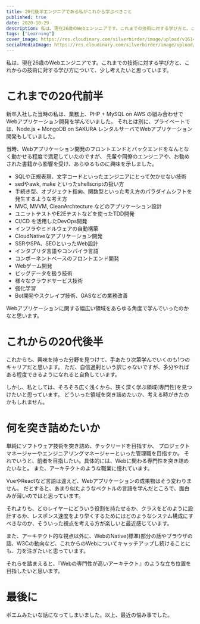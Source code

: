 ```yaml
---
title: 20代後半エンジニアである私がこれから学ぶべきこと
published: true
date: 2020-10-29
description: 私は、現在26歳のWebエンジニアです。これまでの技術に対する学び方と、これからの技術に対する学び方について、少し考えたいと思っています。
tags: ["Learning"]
cover_image: https://res.cloudinary.com/silverbirder/image/upload/v1614431503/silver-birder.github.io/blog/Pexels_Akil_Mazumder_Photo.jpg
socialMediaImage: https://res.cloudinary.com/silverbirder/image/upload/v1614431503/silver-birder.github.io/blog/Pexels_Akil_Mazumder_Photo.jpg
---
```


<!-- TODO: PexelsのAkil Mazumderによる写真 -->

私は、現在26歳のWebエンジニアです。これまでの技術に対する学び方と、これからの技術に対する学び方について、少し考えたいと思っています。

# これまでの20代前半

新卒入社した当時の私は、業務上、PHP + MySQL on AWS の組み合わせでWebアプリケーション開発を学んでいました。
それとは別に、プライベートでは、Node.js + MongoDB on SAKURA レンタルサーバでWebアプリケーション開発もしていました。

当時、Webアプリケーション開発のフロントエンドとバックエンドをなんとなく動かせる程度で満足していたのですが、
先輩や同僚のエンジニアや、お勧めされた書籍から影響を受け、あらゆるものに興味を示しました。

* SQLや正規表現、文字コードといったエンジニアにとって欠かせない技術
* sedやawk, make といったshellscriptの扱い方
* 手続き型、オブジェクト指向、関数型といった考え方のパラダイムシフトを発生するような考え方
* MVC, MVVM, CleanArchtecture などのアプリケーション設計
* ユニットテストやE2Eテストなどを使ったTDD開発
* CI/CD を活用したDevOps開発
* インフラやミドルウェアの自動構築
* CloudNativeなアプリケーション開発
* SSRやSPA、SEOといったWeb設計
* インタプリタ言語やコンパイラ言語
* コンポーネントベースのフロントエンド開発
* Webゲーム開発
* ビッグデータを扱う技術
* 様々なクラウドサービス技術
* 強化学習
* Bot開発やスクレイプ技術、GASなどの業務改善

Webアプリケーションに関する幅広い領域をあらゆる角度で学んでいったのかなと思います。

# これからの20代後半

これからも、興味を持った分野を見つけて、手あたり次第学んでいくのも1つのキャリアだと思います。
ただ、自信過剰という訳じゃないですが、多分やればある程度できるようになれると自負しています。

しかし、私としては、そろそろ広く浅くから、狭く深く学ぶ領域(専門性)を見つけたいと思っています。
どういった領域を突き詰めたいか、考える時がきたのかもしれません。

# 何を突き詰めたいか

単純にソフトウェア技術を突き詰め、テックリードを目指すか、
プロジェクトマネージャーやエンジニアリングマネージャーといった管理職を目指すか。
それでいうと、前者を目指したい。具体的には、Webに関わる専門性を突き詰めたいなと。
また、アーキテクトのような職業に憧れています。

VueやReactなど言語は違えど、Webアプリケーションの成果物はそう変わりません。
だとすると、あまり似たようなベクトルの言語を学んだところで、面白みが薄いのではと思っています。

それよりも、どのレイヤーにどういう役割を持たせるか、クラスをどのように設計するか、レスポンス速度をより早くするためにはどのようなシステム構成にすべきなのか、そういった視点を考える方が楽しいと最近感じています。

また、アーキテクト的な視点以外に、WebのNative(標準)部分の話やブラウザの話、W3Cの動向など、これからのWebについてキャッチアップし続けることにも、力を注ぎたいと思っています。

それらを踏まえると、『Webの専門性が高いアーキテクト』のような立ち位置を目指したいと思います。

# 最後に

ポエムみたいな話になってしまいました。以上、最近の悩み事でした。
